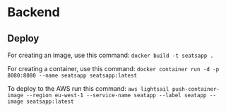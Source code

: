 # Backend

## Deploy 
For creating an image, use this command: `docker build -t seatsapp .
`

For creating a container, use this command:
`docker container run -d -p 8080:8080 --name seatsapp seatsapp:latest`

To deploy to the AWS run this command: 
`aws lightsail push-container-image --region eu-west-1 --service-name seatapp --label seatapp --image seatsapp:latest`